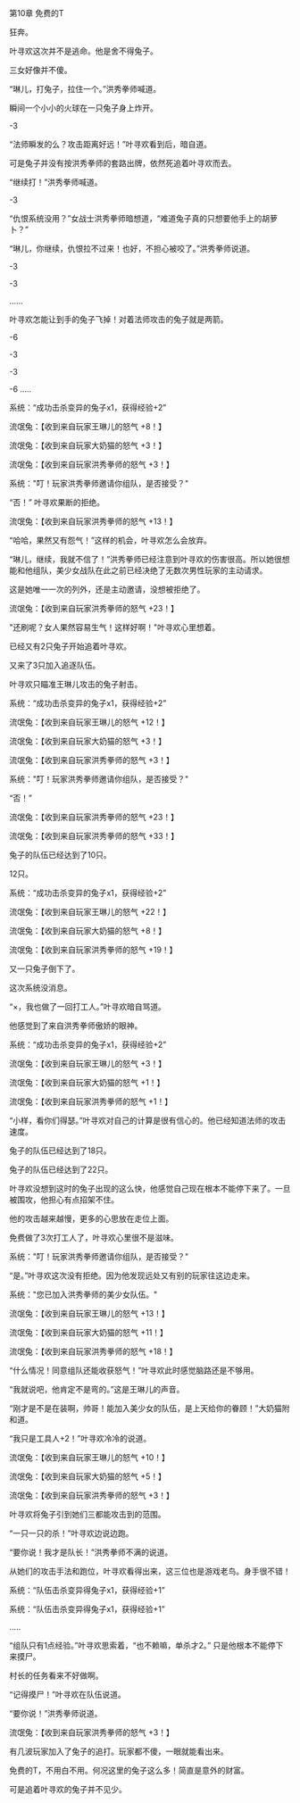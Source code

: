 第10章 免费的T

狂奔。

叶寻欢这次并不是逃命。他是舍不得兔子。

三女好像并不傻。

“琳儿，打兔子，拉住一个。”洪秀拳师喊道。

瞬间一个小小的火球在一只兔子身上炸开。

-3

“法师瞬发的么？攻击距离好远！”叶寻欢看到后，暗自道。

可是兔子并没有按洪秀拳师的套路出牌，依然死追着叶寻欢而去。

“继续打！”洪秀拳师喊道。

-3

“仇恨系统没用？”女战士洪秀拳师暗想道，“难道兔子真的只想要他手上的胡萝卜？”

“琳儿，你继续，仇恨拉不过来！也好，不担心被咬了。”洪秀拳师说道。

-3

-3

......

叶寻欢怎能让到手的兔子飞掉！对着法师攻击的兔子就是两箭。

-6

-3 

-3

-6 .....

系统：“成功击杀变异的兔子x1，获得经验+2”

流氓兔：【收到来自玩家王琳儿的怒气 +8！】

流氓兔：【收到来自玩家大奶猫的怒气 +3！】

流氓兔：【收到来自玩家洪秀拳师的怒气 +3！】

系统："叮！玩家洪秀拳师邀请你组队，是否接受？"

“否！” 叶寻欢果断的拒绝。

流氓兔：【收到来自玩家洪秀拳师的怒气 +13！】

“哈哈，果然又有怨气！”这样的机会，叶寻欢怎么会放弃。

“琳儿，继续，我就不信了！”洪秀拳师已经注意到叶寻欢的伤害很高。所以她很想能和他组队，美少女战队在此之前已经决绝了无数次男性玩家的主动请求。

这是她唯一一次的列外，还是主动邀请，没想被拒绝了。

流氓兔：【收到来自玩家洪秀拳师的怒气 +23！】

"还刷呢？女人果然容易生气！这样好啊！"叶寻欢心里想着。

已经又有2只兔子开始追着叶寻欢。

又来了3只加入追逐队伍。

叶寻欢只瞄准王琳儿攻击的兔子射击。

系统：“成功击杀变异的兔子x1，获得经验+2”

流氓兔：【收到来自玩家王琳儿的怒气 +12！】

流氓兔：【收到来自玩家大奶猫的怒气 +3！】

流氓兔：【收到来自玩家洪秀拳师的怒气 +3！】

系统："叮！玩家洪秀拳师邀请你组队，是否接受？"

“否！” 

流氓兔：【收到来自玩家洪秀拳师的怒气 +23！】

流氓兔：【收到来自玩家洪秀拳师的怒气 +33！】

兔子的队伍已经达到了10只。

12只。

系统：“成功击杀变异的兔子x1，获得经验+2”

流氓兔：【收到来自玩家王琳儿的怒气 +22！】

流氓兔：【收到来自玩家大奶猫的怒气 +8！】

流氓兔：【收到来自玩家洪秀拳师的怒气 +19！】

又一只兔子倒下了。

这次系统没消息。

“×，我也做了一回打工人。”叶寻欢暗自骂道。

他感觉到了来自洪秀拳师傲娇的眼神。

系统：“成功击杀变异的兔子x1，获得经验+2”

流氓兔：【收到来自玩家王琳儿的怒气 +3！】

流氓兔：【收到来自玩家大奶猫的怒气 +1！】

流氓兔：【收到来自玩家洪秀拳师的怒气 +1！】

“小样，看你们得瑟。”叶寻欢对自己的计算是很有信心的。他已经知道法师的攻击速度。

兔子的队伍已经达到了18只。

兔子的队伍已经达到了22只。

叶寻欢没想到这时的兔子出现的这么快，他感觉自己现在根本不能停下来了。一旦被围攻，他担心有点招架不住。

他的攻击越来越慢，更多的心思放在走位上面。

免费做了3次打工人了，叶寻欢心里很不是滋味。

系统："叮！玩家洪秀拳师邀请你组队，是否接受？"

“是。”叶寻欢这次没有拒绝。因为他发现远处又有别的玩家往这边走来。

系统："您已加入洪秀拳师的美少女队伍。"

流氓兔：【收到来自玩家王琳儿的怒气 +13！】

流氓兔：【收到来自玩家大奶猫的怒气 +11！】

流氓兔：【收到来自玩家洪秀拳师的怒气 +18！】

“什么情况！同意组队还能收获怒气！”叶寻欢此时感觉脑路还是不够用。

“我就说吧，他肯定不是弯的。”这是王琳儿的声音。

“刚才是不是在装啊，帅哥！能加入美少女的队伍，是上天给你的眷顾！”大奶猫附和道。

“我只是工具人+2！”叶寻欢冷冷的说道。

流氓兔：【收到来自玩家王琳儿的怒气 +10！】

流氓兔：【收到来自玩家大奶猫的怒气 +5！】

流氓兔：【收到来自玩家洪秀拳师的怒气 +3！】

叶寻欢将兔子引到她们三都能攻击到的范围。

“一只一只的杀！”叶寻欢边说边跑。

“要你说！我才是队长！”洪秀拳师不满的说道。

从她们的攻击手法和跑位，叶寻欢看得出来，这三位也是游戏老鸟。身手很不错！

系统：“队伍击杀变异得兔子x1，获得经验+1”

系统：“队伍击杀变异得兔子x1，获得经验+1”

.....

“组队只有1点经验。”叶寻欢思索着，“也不赖嘛，单杀才2。” 只是他根本不能停下来摸尸。

村长的任务看来不好做啊。

“记得摸尸！”叶寻欢在队伍说道。

“要你说！”洪秀拳师说道。

流氓兔：【收到来自玩家洪秀拳师的怒气 +3！】

有几波玩家加入了兔子的追打。玩家都不傻，一眼就能看出来。

免费的T，不用白不用。何况这里的兔子这么多！简直是意外的财富。

可是追着叶寻欢的兔子并不见少。
